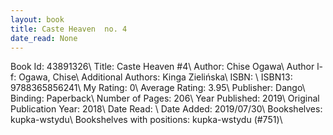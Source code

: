 ```yaml
---
layout: book
title: Caste Heaven  no. 4
date_read: None
---
```


Book Id: 43891326\ 
Title: Caste Heaven #4\ 
Author: Chise Ogawa\ 
Author l-f: Ogawa, Chise\ 
Additional Authors: Kinga Zielińska\ 
ISBN: \ 
ISBN13: 9788365856241\ 
My Rating: 0\ 
Average Rating: 3.95\ 
Publisher: Dango\ 
Binding: Paperback\ 
Number of Pages: 206\ 
Year Published: 2019\ 
Original Publication Year: 2018\ 
Date Read: \ 
Date Added: 2019/07/30\ 
Bookshelves: kupka-wstydu\ 
Bookshelves with positions: kupka-wstydu (#751)\ 

